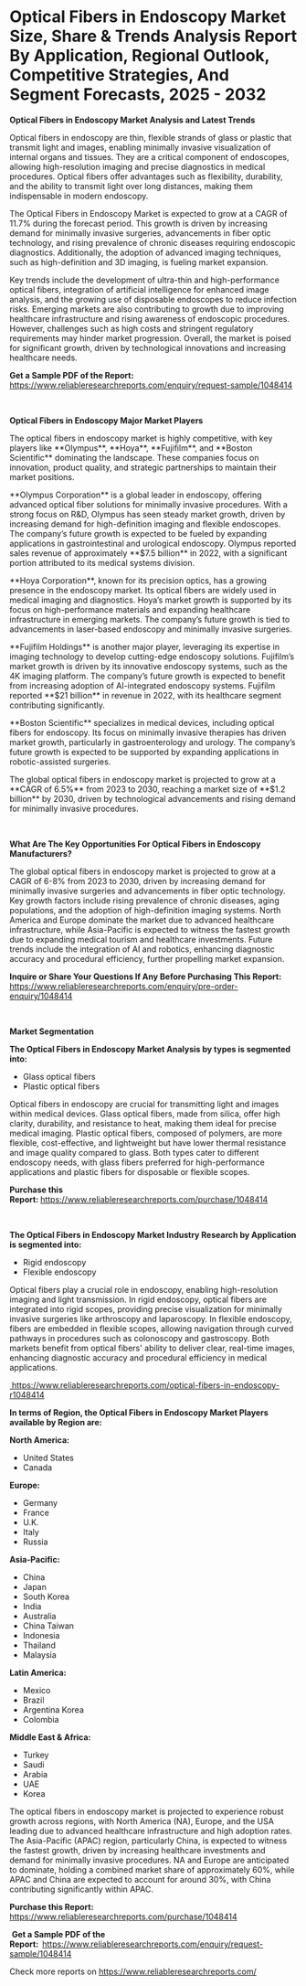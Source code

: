 <p><h1>Optical Fibers in Endoscopy Market Size, Share & Trends Analysis Report By Application, Regional Outlook, Competitive Strategies, And Segment Forecasts, 2025 - 2032</h1></p><p><strong>Optical Fibers in Endoscopy Market Analysis and Latest Trends</strong></p>
<p><p>Optical fibers in endoscopy are thin, flexible strands of glass or plastic that transmit light and images, enabling minimally invasive visualization of internal organs and tissues. They are a critical component of endoscopes, allowing high-resolution imaging and precise diagnostics in medical procedures. Optical fibers offer advantages such as flexibility, durability, and the ability to transmit light over long distances, making them indispensable in modern endoscopy.</p><p>The Optical Fibers in Endoscopy Market is expected to grow at a CAGR of 11.7% during the forecast period. This growth is driven by increasing demand for minimally invasive surgeries, advancements in fiber optic technology, and rising prevalence of chronic diseases requiring endoscopic diagnostics. Additionally, the adoption of advanced imaging techniques, such as high-definition and 3D imaging, is fueling market expansion.</p><p>Key trends include the development of ultra-thin and high-performance optical fibers, integration of artificial intelligence for enhanced image analysis, and the growing use of disposable endoscopes to reduce infection risks. Emerging markets are also contributing to growth due to improving healthcare infrastructure and rising awareness of endoscopic procedures. However, challenges such as high costs and stringent regulatory requirements may hinder market progression. Overall, the market is poised for significant growth, driven by technological innovations and increasing healthcare needs.</p></p>
<p><strong>Get a Sample PDF of the Report:&nbsp;</strong> <a href="https://www.reliableresearchreports.com/enquiry/request-sample/1048414?utm_campaign=1581&utm_medium=2&utm_source=Github&utm_content=ia&utm_term=24012025&utm_id=optical-fibers-in-endoscopy">https://www.reliableresearchreports.com/enquiry/request-sample/1048414</a></p>
<p>&nbsp;</p>
<p><strong>Optical Fibers in Endoscopy Major Market Players</strong></p>
<p><p>The optical fibers in endoscopy market is highly competitive, with key players like **Olympus**, **Hoya**, **Fujifilm**, and **Boston Scientific** dominating the landscape. These companies focus on innovation, product quality, and strategic partnerships to maintain their market positions.</p><p>**Olympus Corporation** is a global leader in endoscopy, offering advanced optical fiber solutions for minimally invasive procedures. With a strong focus on R&D, Olympus has seen steady market growth, driven by increasing demand for high-definition imaging and flexible endoscopes. The company’s future growth is expected to be fueled by expanding applications in gastrointestinal and urological endoscopy. Olympus reported sales revenue of approximately **$7.5 billion** in 2022, with a significant portion attributed to its medical systems division.</p><p>**Hoya Corporation**, known for its precision optics, has a growing presence in the endoscopy market. Its optical fibers are widely used in medical imaging and diagnostics. Hoya’s market growth is supported by its focus on high-performance materials and expanding healthcare infrastructure in emerging markets. The company’s future growth is tied to advancements in laser-based endoscopy and minimally invasive surgeries.</p><p>**Fujifilm Holdings** is another major player, leveraging its expertise in imaging technology to develop cutting-edge endoscopy solutions. Fujifilm’s market growth is driven by its innovative endoscopy systems, such as the 4K imaging platform. The company’s future growth is expected to benefit from increasing adoption of AI-integrated endoscopy systems. Fujifilm reported **$21 billion** in revenue in 2022, with its healthcare segment contributing significantly.</p><p>**Boston Scientific** specializes in medical devices, including optical fibers for endoscopy. Its focus on minimally invasive therapies has driven market growth, particularly in gastroenterology and urology. The company’s future growth is expected to be supported by expanding applications in robotic-assisted surgeries.</p><p>The global optical fibers in endoscopy market is projected to grow at a **CAGR of 6.5%** from 2023 to 2030, reaching a market size of **$1.2 billion** by 2030, driven by technological advancements and rising demand for minimally invasive procedures.</p></p>
<p>&nbsp;</p>
<p><strong>What Are The Key Opportunities For Optical Fibers in Endoscopy Manufacturers?</strong></p>
<p><p>The global optical fibers in endoscopy market is projected to grow at a CAGR of 6-8% from 2023 to 2030, driven by increasing demand for minimally invasive surgeries and advancements in fiber optic technology. Key growth factors include rising prevalence of chronic diseases, aging populations, and the adoption of high-definition imaging systems. North America and Europe dominate the market due to advanced healthcare infrastructure, while Asia-Pacific is expected to witness the fastest growth due to expanding medical tourism and healthcare investments. Future trends include the integration of AI and robotics, enhancing diagnostic accuracy and procedural efficiency, further propelling market expansion.</p></p>
<p><strong>Inquire or Share Your Questions If Any Before Purchasing This Report:</strong> <a href="https://www.reliableresearchreports.com/enquiry/pre-order-enquiry/1048414?utm_campaign=1581&utm_medium=2&utm_source=Github&utm_content=ia&utm_term=24012025&utm_id=optical-fibers-in-endoscopy">https://www.reliableresearchreports.com/enquiry/pre-order-enquiry/1048414</a></p>
<p>&nbsp;</p>
<p><strong>Market Segmentation</strong></p>
<p><strong>The Optical Fibers in Endoscopy Market Analysis by types is segmented into:</strong></p>
<p><ul><li>Glass optical fibers</li><li>Plastic optical fibers</li></ul></p>
<p><p>Optical fibers in endoscopy are crucial for transmitting light and images within medical devices. Glass optical fibers, made from silica, offer high clarity, durability, and resistance to heat, making them ideal for precise medical imaging. Plastic optical fibers, composed of polymers, are more flexible, cost-effective, and lightweight but have lower thermal resistance and image quality compared to glass. Both types cater to different endoscopy needs, with glass fibers preferred for high-performance applications and plastic fibers for disposable or flexible scopes.</p></p>
<p><strong>Purchase this Report:&nbsp;</strong><a href="https://www.reliableresearchreports.com/purchase/1048414?utm_campaign=1581&utm_medium=2&utm_source=Github&utm_content=ia&utm_term=24012025&utm_id=optical-fibers-in-endoscopy">https://www.reliableresearchreports.com/purchase/1048414</a></p>
<p>&nbsp;</p>
<p><strong>The Optical Fibers in Endoscopy Market Industry Research by Application is segmented into:</strong></p>
<p><ul><li>Rigid endoscopy</li><li>Flexible endoscopy</li></ul></p>
<p><p>Optical fibers play a crucial role in endoscopy, enabling high-resolution imaging and light transmission. In rigid endoscopy, optical fibers are integrated into rigid scopes, providing precise visualization for minimally invasive surgeries like arthroscopy and laparoscopy. In flexible endoscopy, fibers are embedded in flexible scopes, allowing navigation through curved pathways in procedures such as colonoscopy and gastroscopy. Both markets benefit from optical fibers' ability to deliver clear, real-time images, enhancing diagnostic accuracy and procedural efficiency in medical applications.</p></p>
<p><a href="https://www.reliableresearchreports.com/optical-fibers-in-endoscopy-r1048414?utm_campaign=1581&utm_medium=2&utm_source=Github&utm_content=ia&utm_term=24012025&utm_id=optical-fibers-in-endoscopy">&nbsp;https://www.reliableresearchreports.com/optical-fibers-in-endoscopy-r1048414</a></p>
<p><strong>In terms of Region, the Optical Fibers in Endoscopy Market Players available by Region are:</strong></p>
<p>
    <p> <strong> North America: </strong>
        <ul>
            <li>United States</li>
            <li>Canada</li>
        </ul>
        </p> 
    <p> <strong> Europe: </strong>
        <ul>
            <li>Germany</li>
            <li>France</li>
            <li>U.K.</li>
            <li>Italy</li>
            <li>Russia</li>
        </ul>
        </p> 
    <p> <strong> Asia-Pacific: </strong>
        <ul>
            <li>China</li>
            <li>Japan</li>
            <li>South Korea</li>
            <li>India</li>
            <li>Australia</li>
            <li>China Taiwan</li>
            <li>Indonesia</li>
            <li>Thailand</li>
            <li>Malaysia</li>
        </ul>
        </p> 
    <p> <strong> Latin America: </strong>
        <ul>
            <li>Mexico</li>
            <li>Brazil</li>
            <li>Argentina Korea</li>
            <li>Colombia</li>
        </ul>
        </p> 
    <p> <strong> Middle East & Africa: </strong>
        <ul>
            <li>Turkey</li>
            <li>Saudi</li>
            <li>Arabia</li>
            <li>UAE</li>
            <li>Korea</li>
        </ul>
    </p>
    </p>
<p><p>The optical fibers in endoscopy market is projected to experience robust growth across regions, with North America (NA), Europe, and the USA leading due to advanced healthcare infrastructure and high adoption rates. The Asia-Pacific (APAC) region, particularly China, is expected to witness the fastest growth, driven by increasing healthcare investments and demand for minimally invasive procedures. NA and Europe are anticipated to dominate, holding a combined market share of approximately 60%, while APAC and China are expected to account for around 30%, with China contributing significantly within APAC.</p></p>
<p><strong>Purchase this Report: </strong><a href="https://www.reliableresearchreports.com/purchase/1048414?utm_campaign=1581&utm_medium=2&utm_source=Github&utm_content=ia&utm_term=24012025&utm_id=optical-fibers-in-endoscopy">https://www.reliableresearchreports.com/purchase/1048414</a></p>
<p>&nbsp;<strong>Get a Sample PDF of the Report:&nbsp;&nbsp;</strong><a href="https://www.reliableresearchreports.com/enquiry/request-sample/1048414?utm_campaign=1581&utm_medium=2&utm_source=Github&utm_content=ia&utm_term=24012025&utm_id=optical-fibers-in-endoscopy">https://www.reliableresearchreports.com/enquiry/request-sample/1048414</a></p>
<p><strong></strong></p>
<p>Check more reports on <a href="https://www.reliableresearchreports.com/?utm_campaign=1581&utm_medium=2&utm_source=Github&utm_content=ia&utm_term=24012025&utm_id=optical-fibers-in-endoscopy">https://www.reliableresearchreports.com/</a></p>